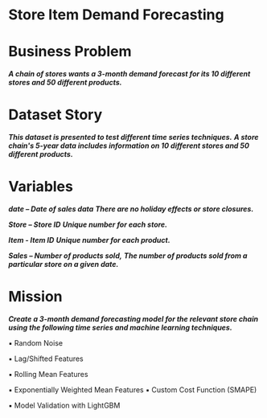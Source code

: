 # Store Item Demand Forecasting


# Business Problem

***A chain of stores wants a 3-month demand forecast for its 10 different stores and 50 different products.***

# Dataset Story

***This dataset is presented to test different time series techniques.***
***A store chain's 5-year data includes information on 10 different stores and 50 different products.***

# Variables

***date – Date of sales data***
***There are no holiday effects or store closures.***

***Store – Store ID***
***Unique number for each store.***

***Item - Item ID***
***Unique number for each product.***

***Sales – Number of products sold,***
***The number of products sold from a particular store on a given date.***

# Mission

***Create a 3-month demand forecasting model for the relevant store chain using the following time series and machine learning techniques.***

▪ Random Noise

▪ Lag/Shifted Features

▪ Rolling Mean Features

▪ Exponentially Weighted Mean Features ▪ Custom Cost Function
(SMAPE)

▪ Model Validation with LightGBM
